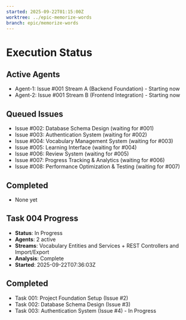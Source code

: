 ```yaml
---
started: 2025-09-22T01:15:00Z
worktree: ../epic-memorize-words
branch: epic/memorize-words
---
```


# Execution Status

## Active Agents
- Agent-1: Issue #001 Stream A (Backend Foundation) - Starting now
- Agent-2: Issue #001 Stream B (Frontend Integration) - Starting now

## Queued Issues
- Issue #002: Database Schema Design (waiting for #001)
- Issue #003: Authentication System (waiting for #002)
- Issue #004: Vocabulary Management System (waiting for #003)
- Issue #005: Learning Interface (waiting for #004)
- Issue #006: Review System (waiting for #005)
- Issue #007: Progress Tracking & Analytics (waiting for #006)
- Issue #008: Performance Optimization & Testing (waiting for #007)

## Completed
- None yet

## Task 004 Progress
- **Status**: In Progress
- **Agents**: 2 active
- **Streams**: Vocabulary Entities and Services + REST Controllers and Import/Export
- **Analysis**: Complete
- **Started**: 2025-09-22T07:36:03Z

## Completed
- Task 001: Project Foundation Setup (Issue #2)
- Task 002: Database Schema Design (Issue #3)
- Task 003: Authentication System (Issue #4) - In Progress